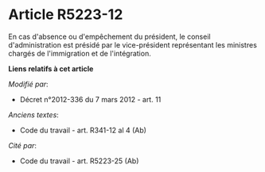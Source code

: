 # Article R5223-12

En cas d'absence ou d'empêchement du président, le conseil d'administration est présidé par le vice-président représentant
les ministres chargés de l'immigration et de l'intégration.

**Liens relatifs à cet article**

_Modifié par_:

  - Décret n°2012-336 du 7 mars 2012 - art. 11

_Anciens textes_:

  - Code du travail - art. R341-12 al 4 (Ab)

_Cité par_:

  - Code du travail - art. R5223-25 (Ab)
